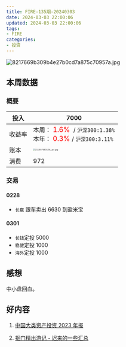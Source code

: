 ```yaml
---
title: FIRE-135期-20240303
date: 2024-03-03 22:00:06
updated: 2024-03-03 22:00:06
tags:
- FIRE
categories:
- 投资
---
```


![8217669b309b4e27b0cd7a875c70957a.jpg](https://s2.loli.net/2024/03/03/iY5FtoEJALWC82w.jpg)

## 本周数据

### 概要

| 投入   | 7000                                                      |
| ------ | ------------------------------------------------------------ |
| 收益率 | 本周：<font color="red" size=4> 1.6% </font> / `沪深300:1.38%`    <br />本年：<font color="red" size=4> 0.3% </font>/ `沪深300:3.11%` |
| 账本   | <img src="https://s2.loli.net/2024/03/03/bPVlXtxoGuLq2p8.jpg" alt="211697983156_.pic.jpg" style="zoom:33%;" /> |
| 消费   | 972                                               |

### 交易

#### 0228

* `长赢` 跟车卖出 6630 到盈米宝

#### 0301

* `长钱`定投 5000
* `稳健`定投 1000
* `海外`定投 1000  


## 感想

中小盘回血。


## 好内容

1. [中国大类资产投资 2023 年报](https://youzhiyouxing.cn/n/materials/1625s)

2. [抠门精出游记 - 迟来的一些汇总](https://mp.weixin.qq.com/s/TlhC9WsLRiXJYsXZWoQlTg)